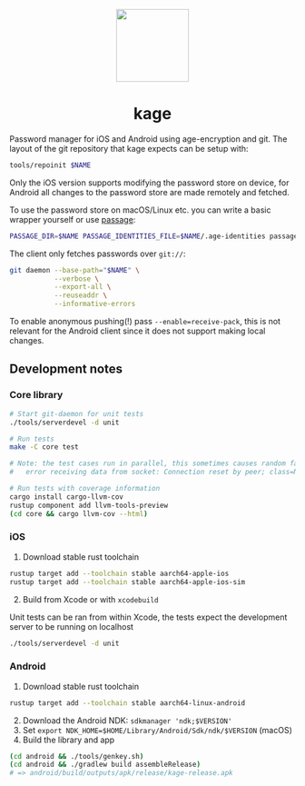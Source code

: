 <p align="center">
  <img src="https://github.com/user-attachments/assets/44d91fdd-a53a-45a2-b5e5-11286edb1f10" width=128 height=128 />
</p>

<h1 align="center">kage</h1>

Password manager for iOS and Android using age-encryption and git.
The layout of the git repository that kage expects can be setup with:
```bash
tools/repoinit $NAME
```

Only the iOS version supports modifying the password store on device, for
Android all changes to the password store are made remotely and fetched.

To use the password store on macOS/Linux etc. you can write a basic
wrapper yourself or use [passage](https://github.com/FiloSottile/passage):

```bash
PASSAGE_DIR=$NAME PASSAGE_IDENTITIES_FILE=$NAME/.age-identities passage
```

The client only fetches passwords over `git://`:
```bash
git daemon --base-path="$NAME" \
           --verbose \
           --export-all \
           --reuseaddr \
           --informative-errors
```
To enable anonymous pushing(!) pass `--enable=receive-pack`, this is not
relevant for the Android client since it does not support making local changes.

## Development notes

### Core library
```bash
# Start git-daemon for unit tests
./tools/serverdevel -d unit

# Run tests
make -C core test

# Note: the test cases run in parallel, this sometimes causes random failures on macOS:
#   error receiving data from socket: Connection reset by peer; class=Net (12)

# Run tests with coverage information
cargo install cargo-llvm-cov
rustup component add llvm-tools-preview
(cd core && cargo llvm-cov --html)
```

### iOS
1. Download stable rust toolchain
```bash
rustup target add --toolchain stable aarch64-apple-ios
rustup target add --toolchain stable aarch64-apple-ios-sim
```
2. Build from Xcode or with `xcodebuild`

Unit tests can be ran from within Xcode, the tests expect the development
server to be running on localhost
```bash
./tools/serverdevel -d unit
```

### Android
1. Download stable rust toolchain
```bash
rustup target add --toolchain stable aarch64-linux-android
```
2. Download the Android NDK: `sdkmanager 'ndk;$VERSION'`
3. Set `export NDK_HOME=$HOME/Library/Android/Sdk/ndk/$VERSION` (macOS)
4. Build the library and app

```bash
(cd android && ./tools/genkey.sh)
(cd android && ./gradlew build assembleRelease)
# => android/build/outputs/apk/release/kage-release.apk
```
